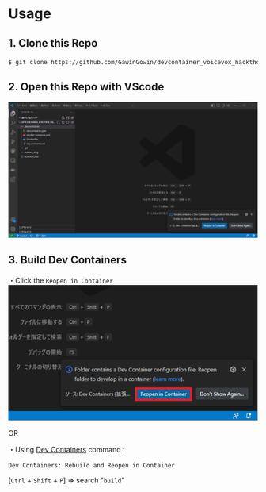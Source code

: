 # Usage

## 1. Clone this Repo
~~~sh
$ git clone https://github.com/GawinGowin/devcontainer_voicevox_hackthon
~~~

## 2. Open this Repo with VScode
![screen](readme_img\screenshot.png)


## 3. Build Dev Containers
・Click the `Reopen in Container`
![screen](readme_img\button.png)

OR

・Using [Dev Containers](https://marketplace.visualstudio.com/items?itemName=ms-vscode-remote.remote-containers) command : 
~~~
Dev Containers: Rebuild and Reopen in Container
~~~

[`Ctrl` + `Shift` + `P`] => search "`build`"